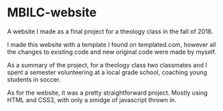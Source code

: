 # MBILC-website
A website I made as a final project for a theology class in the fall of 2018. 

I made this website with a template I found on templated.com, however all the changes to existing code and new original code were made by myself.

As a summary of the project, for a theology class two classmates and I spent a semester volunteering at a local grade school, coaching young students in soccer.

As for the website, it was a pretty straightforward project. Mostly using HTML and CSS3, with only a smidge of javascript thrown in. 


